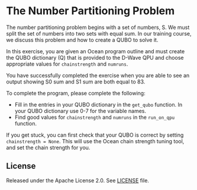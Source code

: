 
# The Number Partitioning Problem

The number partitioning problem begins with a set of numbers, S.  We must split
the set of numbers into two sets with equal sum.  In our training course, we
discuss this problem and how to create a QUBO to solve it.

In this exercise, you are given an Ocean program outline and must create
the QUBO dictionary (Q) that is provided to the D-Wave QPU and choose
appropriate values for `chainstrength` and `numruns`.

You have successfully completed the exercise when you are able to see an output showing S0 sum and S1 sum are both
equal to 83.

To complete the program, please complete the following:

- Fill in the entries in your QUBO dictionary in the `get_qubo` function. In your QUBO dictionary use 0-7 for the variable names.
- Find good values for `chainstrength` and `numruns` in the `run_on_qpu`
   function.

If you get stuck, you can first check that your QUBO is correct by setting
`chainstrength = None`.  This will use the Ocean chain
strength tuning tool, and set the chain strength for you.

## License

Released under the Apache License 2.0. See [LICENSE](LICENSE) file.
